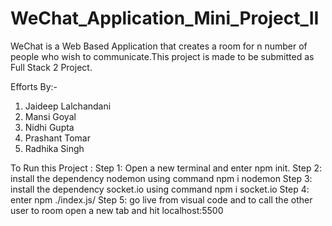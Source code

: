 # WeChat_Application_Mini_Project_II

WeChat is a Web Based Application that creates a room for n number of people who wish to communicate.This project is made to be submitted as Full Stack 2 Project.

Efforts By:-
1. Jaideep Lalchandani
2. Mansi Goyal
3. Nidhi Gupta
4. Prashant Tomar
5. Radhika Singh


To Run this Project :
Step 1: Open a new terminal and enter npm init.
Step 2: install the dependency nodemon using command npm i nodemon
Step 3: install the dependency socket.io using command npm i socket.io
Step 4: enter npm ./index.js/
Step 5: go live from visual code and to call the other user to room open a new tab and hit localhost:5500
